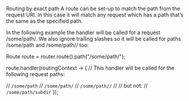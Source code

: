 Routing by exact path
A route can be set-up to match the path from the request URI. In this case it will match any request which has a path that’s the same as the specified path.

In the following example the handler will be called for a request /some/path/. We also ignore trailing slashes so it will be called for paths /some/path and /some/path// too:

Route route = router.route().path("/some/path/");

route.handler(routingContext -> {
  // This handler will be called for the following request paths:

  // `/some/path`
  // `/some/path/`
  // `/some/path//`
  //
  // but not:
  // `/some/path/subdir`
});
